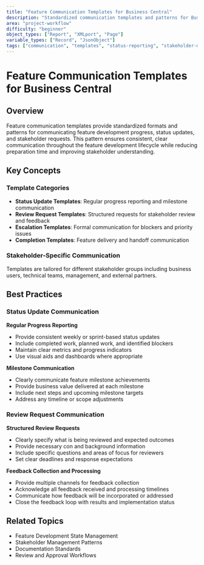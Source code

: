 ```yaml
---
title: "Feature Communication Templates for Business Central"
description: "Standardized communication templates and patterns for Business Central feature development lifecycle management"
area: "project-workflow"
difficulty: "beginner"
object_types: ["Report", "XMLport", "Page"]
variable_types: ["Record", "JsonObject"]
tags: ["communication", "templates", "status-reporting", "stakeholder-management", "documentation"]
---
```


# Feature Communication Templates for Business Central

## Overview

Feature communication templates provide standardized formats and patterns for communicating feature development progress, status updates, and stakeholder requests. This pattern ensures consistent, clear communication throughout the feature development lifecycle while reducing preparation time and improving stakeholder understanding.

## Key Concepts

### Template Categories
- **Status Update Templates**: Regular progress reporting and milestone communication
- **Review Request Templates**: Structured requests for stakeholder review and feedback
- **Escalation Templates**: Formal communication for blockers and priority issues
- **Completion Templates**: Feature delivery and handoff communication

### Stakeholder-Specific Communication
Templates are tailored for different stakeholder groups including business users, technical teams, management, and external partners.

## Best Practices

### Status Update Communication

**Regular Progress Reporting**
- Provide consistent weekly or sprint-based status updates
- Include completed work, planned work, and identified blockers
- Maintain clear metrics and progress indicators
- Use visual aids and dashboards where appropriate

**Milestone Communication**
- Clearly communicate feature milestone achievements
- Provide business value delivered at each milestone
- Include next steps and upcoming milestone targets
- Address any timeline or scope adjustments

### Review Request Communication

**Structured Review Requests**
- Clearly specify what is being reviewed and expected outcomes
- Provide necessary con and background information
- Include specific questions and areas of focus for reviewers
- Set clear deadlines and response expectations

**Feedback Collection and Processing**
- Provide multiple channels for feedback collection
- Acknowledge all feedback received and processing timelines
- Communicate how feedback will be incorporated or addressed
- Close the feedback loop with results and implementation status

## Related Topics

- Feature Development State Management
- Stakeholder Management Patterns
- Documentation Standards
- Review and Approval Workflows
